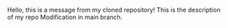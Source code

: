  Hello, this is a message from my cloned repository!
This is the description of my repo
 Modification in main branch.
